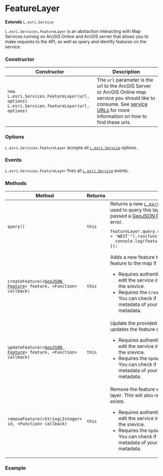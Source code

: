 # FeatureLayer

**Extends** `L.esri.Service`

`L.esri.Services.FeatureLayer` is an abstaction interacting with Map Services running on ArcGIS Online and ArcGIS server that allows you to make requests to the API, as well as query and identify features on the service.

### Constructor

| Constructor | Description |
| --- | --- |
| `new L.esri.Services.FeatureLayer(url, options)`<br>`L.esri.Services.featureLayer(url, options)` | The `url` parameter is the url to the ArcGIS Server or ArcGIS Online map service you should like to consume. See [service URLs](#service-urls) for more information on how to find these urls. |

### Options

`L.esri.Services.FeatureLayer` accepts all [`L.esri.Service`]() options.

### Events

`L.esri.Services.FeatureLayer` fires all  [`L.esri.Service`]() events.

### Methods

<table>
    <thead>
        <tr>
            <th>Method</th>
            <th>Returns</th>
            <th>Description</th>
        </tr>
    </thead>
    <tbody>
        <tr>
            <td><code>query()</code></td>
            <td><code>this</code></td>
            <td>
                Returns a new <a href=""><code>L.esri.services.Query</code></a> object that can be used to query this layer. Your callback function will be passed a <a href="http://geojson.org/geojson-spec.html#feature-collection-objects">GeoJSON FeatureCollection</a> with the results or an error.
<pre class="js"><code>featureLayer.query.within(latlngbounds).where("Direction = 'WEST'").run(function(error, featureCollection){
  console.log(featureCollection);
});</code></pre>
            </td>
        </tr>
        <tr>
            <td><code>createFeature(&lt;<a href="http://geojson.org/geojson-spec.html#feature-objects">GeoJSON Feature</a>&gt; feature, &lt;Function&gt; callback)</code></td>
            <td><code>this</code></td>
            <td>
                Adds a new feature to the feature layer. this also adds the feature to the map if creation is successful.
                <ul>
                    <li>Requires authentication as a user who has permission to edit the service in ArcGIS Online or the user who created the srevice.</li>
                    <li>Requires the <code>Create</code> capability be enabled on the service. You can check if creation exists by checking the metadata of your service under capabilities in the metadata.</li>
                </ul>
            </td>
        </tr>
        <tr>
            <td><code>updateFeature(&lt;<a href="http://geojson.org/geojson-spec.html#feature-objects">GeoJSON Feature</a>&gt; feature, &lt;Function&gt; callback)</code></td>
            <td><code>this</code></td>
            <td>
                Update the provided feature on the Feature Layer. This also updates the feature on the map.
                <ul>
                    <li>Requires authentication as a user who has permission to edit the service in ArcGIS Online or the user who created the srevice.</li>
                    <li>Requires the <code>Update</code> capability be enabled on the service. You can check if creation exists by checking the metadata of your service under capabilities in the metadata.</li>
                </ul>
            </td>
        </tr>
        <tr>
            <td><code>removeFeature(&lt;String|Integer&gt; id, &lt;Function&gt; callback)</code></td>
            <td><code>this</code></td>
            <td>
                Remove the feature with the provided id from the feature layer. This will also remove the feature from the map if it exists.
                <ul>
                    <li>Requires authentication as a user who has permission to edit the service in ArcGIS Online or the user who created the srevice.</li>
                    <li>Requires the <code>Update</code> capability be enabled on the service. You can check if creation exists by checking the metadata of your service under capabilities in the metadata.</li>
                </ul>
            </td>
        </tr>
    </tbody>
</table>

### Example